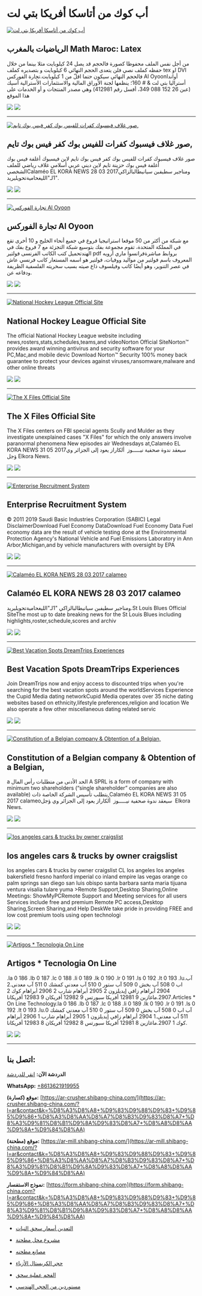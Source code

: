 # أب كوك من أتاسكا أفريكا بتي لت

<a href="https://swt.shibang-china.com/?l=ar&img&k=%D8%A3%D8%A8+%D9%83%D9%88%D9%83+%D9%85%D9%86+%D8%A3%D8%AA%D8%A7%D8%B3%D9%83%D8%A7+%D8%A3%D9%81%D8%B1%D9%8A%D9%83%D8%A7+%D8%A8%D8%AA%D9%8A+%D9%84%D8%AA" target="_blank">![أب كوك من أتاسكا أفريكا بتي لت](http://static.shibang-china.com/all-800x300/549.jpg)</a>

## الرياضيات بالمغرب Math Maroc: Latex
من أجل نفس الملف محفوظا كصورة فالحجم قد يصل 24 كيلوبايت مثلا بينما من خلال حفظه كملف نصي فلن يتعدى الحجم النهائي 6 كيلوبايت و بتصديره كملف tex او DVI فالحجم النهائي سيكون حتما اقلّ من 1 كيلوبايت.تجارة الفوركس Al Oyoonأواندا أستراليا بتي لت & # 160؛ ينظمها لجنة الأوراق المالية والاستثمارات الأسترالية أسيك (عبن 26 152 088 349، أفسل رقم 412981) وهي مصدر المنتجات و أو الخدمات على هذا الموقع


<a href="https://whatsapp.shibangsoft.com/WhatsApp.php" target="_blank" title="WhatsApp">![](http://static.shibang-china.com/icon/whatsapp.png)</a> <a href="https://swt.shibang-china.com/?l=ar&icon&k=%D8%A3%D8%A8+%D9%83%D9%88%D9%83+%D9%85%D9%86+%D8%A3%D8%AA%D8%A7%D8%B3%D9%83%D8%A7+%D8%A3%D9%81%D8%B1%D9%8A%D9%83%D8%A7+%D8%A8%D8%AA%D9%8A+%D9%84%D8%AA" target="_blank">![](http://static.shibang-china.com/icon/chat-ar.png)</a>

---

<a href="https://swt.shibang-china.com/?l=ar&img&k=%D8%A3%D8%A8+%D9%83%D9%88%D9%83+%D9%85%D9%86+%D8%A3%D8%AA%D8%A7%D8%B3%D9%83%D8%A7+%D8%A3%D9%81%D8%B1%D9%8A%D9%83%D8%A7+%D8%A8%D8%AA%D9%8A+%D9%84%D8%AA" target="_blank">![صور غلاف فيسبوك كفرات للفيس بوك كفر فيس بوك تايم,](http://static.shibang-china.com/all-800x300/1138.jpg)</a>

## صور غلاف فيسبوك كفرات للفيس بوك كفر فيس بوك تايم,
صور غلاف فيسبوك كفرات للفيس بوك كفر فيس بوك تايم لاين فيسبوك أغلفة فيس بوك أغلفة فيس بوك حزينة تايم لاين ديني عربي أسلامي غلاف رياضي للملف الشخصيCalaméo EL KORA NEWS 28 03 2017‫ومناجير‬‫ سطيف‬‫بن سيان‬‫يطالب‬‫الزاكي‬ "1‫لـ"الليغ‬‫حامية‬‫تحويل‬‫يريد‬.


<a href="https://whatsapp.shibangsoft.com/WhatsApp.php" target="_blank" title="WhatsApp">![](http://static.shibang-china.com/icon/whatsapp.png)</a> <a href="https://swt.shibang-china.com/?l=ar&icon&k=%D8%A3%D8%A8+%D9%83%D9%88%D9%83+%D9%85%D9%86+%D8%A3%D8%AA%D8%A7%D8%B3%D9%83%D8%A7+%D8%A3%D9%81%D8%B1%D9%8A%D9%83%D8%A7+%D8%A8%D8%AA%D9%8A+%D9%84%D8%AA" target="_blank">![](http://static.shibang-china.com/icon/chat-ar.png)</a>

---

<a href="https://swt.shibang-china.com/?l=ar&img&k=%D8%A3%D8%A8+%D9%83%D9%88%D9%83+%D9%85%D9%86+%D8%A3%D8%AA%D8%A7%D8%B3%D9%83%D8%A7+%D8%A3%D9%81%D8%B1%D9%8A%D9%83%D8%A7+%D8%A8%D8%AA%D9%8A+%D9%84%D8%AA" target="_blank">![تجارة الفوركس Al Oyoon](http://static.shibang-china.com/all-800x300/443.jpg)</a>

## تجارة الفوركس Al Oyoon
مع شبكة من أكثر من 50 موقعا استراتيجيا فروع في جميع أنحاء الخليج و 10 أخرى تقع في المملكة المتحدة، تقوم مجموعة بفك بتوسيع شبكة التجزئة مع 7 فروع بفك في الهندتحميل كتب الكاتب الفرنسى فولتير pdf بروابط مباشرةفرانسوا ماري أرويه المعروف باسم فولتير من مواليد ووفيات، فولتير هو اسمه المستعار كاتب فرنسي عاش في عصر التنوير، وهو أيضًا كاتب وفيلسوف ذاع صيته بسبب سخريته الفلسفية الظريفة ودفاعه عن.


<a href="https://whatsapp.shibangsoft.com/WhatsApp.php" target="_blank" title="WhatsApp">![](http://static.shibang-china.com/icon/whatsapp.png)</a> <a href="https://swt.shibang-china.com/?l=ar&icon&k=%D8%A3%D8%A8+%D9%83%D9%88%D9%83+%D9%85%D9%86+%D8%A3%D8%AA%D8%A7%D8%B3%D9%83%D8%A7+%D8%A3%D9%81%D8%B1%D9%8A%D9%83%D8%A7+%D8%A8%D8%AA%D9%8A+%D9%84%D8%AA" target="_blank">![](http://static.shibang-china.com/icon/chat-ar.png)</a>

---

<a href="https://swt.shibang-china.com/?l=ar&img&k=%D8%A3%D8%A8+%D9%83%D9%88%D9%83+%D9%85%D9%86+%D8%A3%D8%AA%D8%A7%D8%B3%D9%83%D8%A7+%D8%A3%D9%81%D8%B1%D9%8A%D9%83%D8%A7+%D8%A8%D8%AA%D9%8A+%D9%84%D8%AA" target="_blank">![National Hockey League Official Site](http://static.shibang-china.com/all-800x300/1027.jpg)</a>

## National Hockey League Official Site
The official National Hockey League website including news,rosters,stats,schedules,teams,and videoNorton Official SiteNorton™ provides award winning antivirus and security software for your PC,Mac,and mobile devic Download Norton™ Security 100% money back guarantee to protect your devices against viruses,ransomware,malware and other online threats


<a href="https://whatsapp.shibangsoft.com/WhatsApp.php" target="_blank" title="WhatsApp">![](http://static.shibang-china.com/icon/whatsapp.png)</a> <a href="https://swt.shibang-china.com/?l=ar&icon&k=%D8%A3%D8%A8+%D9%83%D9%88%D9%83+%D9%85%D9%86+%D8%A3%D8%AA%D8%A7%D8%B3%D9%83%D8%A7+%D8%A3%D9%81%D8%B1%D9%8A%D9%83%D8%A7+%D8%A8%D8%AA%D9%8A+%D9%84%D8%AA" target="_blank">![](http://static.shibang-china.com/icon/chat-ar.png)</a>

---

<a href="https://swt.shibang-china.com/?l=ar&img&k=%D8%A3%D8%A8+%D9%83%D9%88%D9%83+%D9%85%D9%86+%D8%A3%D8%AA%D8%A7%D8%B3%D9%83%D8%A7+%D8%A3%D9%81%D8%B1%D9%8A%D9%83%D8%A7+%D8%A8%D8%AA%D9%8A+%D9%84%D8%AA" target="_blank">![The X Files Official Site](http://static.shibang-china.com/all-800x300/667.jpg)</a>

## The X Files Official Site
The X Files centers on FBI special agents Scully and Mulder as they investigate unexplained cases "X Files" for which the only answers involve paranormal phenomena New episodes air Wednesdays at,Calaméo EL KORA NEWS 31 05 2017‫ سيعقد ندوة صحفية‪‬‬ ‫نيـــــوز‬ ‫ ألكاراز يعود إلى الجزائر وي ؤجل‬ ‫‪Elkora News.


<a href="https://whatsapp.shibangsoft.com/WhatsApp.php" target="_blank" title="WhatsApp">![](http://static.shibang-china.com/icon/whatsapp.png)</a> <a href="https://swt.shibang-china.com/?l=ar&icon&k=%D8%A3%D8%A8+%D9%83%D9%88%D9%83+%D9%85%D9%86+%D8%A3%D8%AA%D8%A7%D8%B3%D9%83%D8%A7+%D8%A3%D9%81%D8%B1%D9%8A%D9%83%D8%A7+%D8%A8%D8%AA%D9%8A+%D9%84%D8%AA" target="_blank">![](http://static.shibang-china.com/icon/chat-ar.png)</a>

---

<a href="https://swt.shibang-china.com/?l=ar&img&k=%D8%A3%D8%A8+%D9%83%D9%88%D9%83+%D9%85%D9%86+%D8%A3%D8%AA%D8%A7%D8%B3%D9%83%D8%A7+%D8%A3%D9%81%D8%B1%D9%8A%D9%83%D8%A7+%D8%A8%D8%AA%D9%8A+%D9%84%D8%AA" target="_blank">![Enterprise Recruitment System](http://static.shibang-china.com/all-800x300/1503.jpg)</a>

## Enterprise Recruitment System
© 2011 2019 Saudi Basic Industries Corporation (SABIC) Legal DisclaimerDownload Fuel Economy DataDownload Fuel Economy Data Fuel economy data are the result of vehicle testing done at the Environmental Protection Agency's National Vehicle and Fuel Emissions Laboratory in Ann Arbor,Michigan,and by vehicle manufacturers with oversight by EPA


<a href="https://whatsapp.shibangsoft.com/WhatsApp.php" target="_blank" title="WhatsApp">![](http://static.shibang-china.com/icon/whatsapp.png)</a> <a href="https://swt.shibang-china.com/?l=ar&icon&k=%D8%A3%D8%A8+%D9%83%D9%88%D9%83+%D9%85%D9%86+%D8%A3%D8%AA%D8%A7%D8%B3%D9%83%D8%A7+%D8%A3%D9%81%D8%B1%D9%8A%D9%83%D8%A7+%D8%A8%D8%AA%D9%8A+%D9%84%D8%AA" target="_blank">![](http://static.shibang-china.com/icon/chat-ar.png)</a>

---

<a href="https://swt.shibang-china.com/?l=ar&img&k=%D8%A3%D8%A8+%D9%83%D9%88%D9%83+%D9%85%D9%86+%D8%A3%D8%AA%D8%A7%D8%B3%D9%83%D8%A7+%D8%A3%D9%81%D8%B1%D9%8A%D9%83%D8%A7+%D8%A8%D8%AA%D9%8A+%D9%84%D8%AA" target="_blank">![Calaméo EL KORA NEWS 28 03 2017 calameo](http://static.shibang-china.com/all-800x300/943.jpg)</a>

## Calaméo EL KORA NEWS 28 03 2017 calameo
‫ومناجير‬‫ سطيف‬‫بن سيان‬‫يطالب‬‫الزاكي‬ "1‫لـ"الليغ‬‫حامية‬‫تحويل‬‫يريد‬.St Louis Blues Official SiteThe most up to date breaking news for the St Louis Blues including highlights,roster,schedule,scores and archiv


<a href="https://whatsapp.shibangsoft.com/WhatsApp.php" target="_blank" title="WhatsApp">![](http://static.shibang-china.com/icon/whatsapp.png)</a> <a href="https://swt.shibang-china.com/?l=ar&icon&k=%D8%A3%D8%A8+%D9%83%D9%88%D9%83+%D9%85%D9%86+%D8%A3%D8%AA%D8%A7%D8%B3%D9%83%D8%A7+%D8%A3%D9%81%D8%B1%D9%8A%D9%83%D8%A7+%D8%A8%D8%AA%D9%8A+%D9%84%D8%AA" target="_blank">![](http://static.shibang-china.com/icon/chat-ar.png)</a>

---

<a href="https://swt.shibang-china.com/?l=ar&img&k=%D8%A3%D8%A8+%D9%83%D9%88%D9%83+%D9%85%D9%86+%D8%A3%D8%AA%D8%A7%D8%B3%D9%83%D8%A7+%D8%A3%D9%81%D8%B1%D9%8A%D9%83%D8%A7+%D8%A8%D8%AA%D9%8A+%D9%84%D8%AA" target="_blank">![Best Vacation Spots DreamTrips Experiences](http://static.shibang-china.com/all-800x300/1260.jpg)</a>

## Best Vacation Spots DreamTrips Experiences
Join DreamTrips now and enjoy access to discounted trips when you're searching for the best vacation spots around the worldServices Experience the Cupid Media dating networkCupid Media operates over 35 niche dating websites based on ethnicity,lifestyle preferences,religion and location We also operate a few other miscellaneous dating related servic


<a href="https://whatsapp.shibangsoft.com/WhatsApp.php" target="_blank" title="WhatsApp">![](http://static.shibang-china.com/icon/whatsapp.png)</a> <a href="https://swt.shibang-china.com/?l=ar&icon&k=%D8%A3%D8%A8+%D9%83%D9%88%D9%83+%D9%85%D9%86+%D8%A3%D8%AA%D8%A7%D8%B3%D9%83%D8%A7+%D8%A3%D9%81%D8%B1%D9%8A%D9%83%D8%A7+%D8%A8%D8%AA%D9%8A+%D9%84%D8%AA" target="_blank">![](http://static.shibang-china.com/icon/chat-ar.png)</a>

---

<a href="https://swt.shibang-china.com/?l=ar&img&k=%D8%A3%D8%A8+%D9%83%D9%88%D9%83+%D9%85%D9%86+%D8%A3%D8%AA%D8%A7%D8%B3%D9%83%D8%A7+%D8%A3%D9%81%D8%B1%D9%8A%D9%83%D8%A7+%D8%A8%D8%AA%D9%8A+%D9%84%D8%AA" target="_blank">![Constitution of a Belgian company & Obtention of a Belgian,](http://static.shibang-china.com/all-800x300/926.jpg)</a>

## Constitution of a Belgian company & Obtention of a Belgian,
a الحد الأدنى من متطلبات رأس المال A SPRL is a form of company with minimum two shareholders (“single shareholder” companies are also available) يتطلب تأسيس الشركة الخاصة ذات,Calaméo EL KORA NEWS 31 05 2017 calameo‫ سيعقد ندوة صحفية‪‬‬ ‫نيـــــوز‬ ‫ ألكاراز يعود إلى الجزائر وي ؤجل‬ ‫‪Elkora News.


<a href="https://whatsapp.shibangsoft.com/WhatsApp.php" target="_blank" title="WhatsApp">![](http://static.shibang-china.com/icon/whatsapp.png)</a> <a href="https://swt.shibang-china.com/?l=ar&icon&k=%D8%A3%D8%A8+%D9%83%D9%88%D9%83+%D9%85%D9%86+%D8%A3%D8%AA%D8%A7%D8%B3%D9%83%D8%A7+%D8%A3%D9%81%D8%B1%D9%8A%D9%83%D8%A7+%D8%A8%D8%AA%D9%8A+%D9%84%D8%AA" target="_blank">![](http://static.shibang-china.com/icon/chat-ar.png)</a>

---

<a href="https://swt.shibang-china.com/?l=ar&img&k=%D8%A3%D8%A8+%D9%83%D9%88%D9%83+%D9%85%D9%86+%D8%A3%D8%AA%D8%A7%D8%B3%D9%83%D8%A7+%D8%A3%D9%81%D8%B1%D9%8A%D9%83%D8%A7+%D8%A8%D8%AA%D9%8A+%D9%84%D8%AA" target="_blank">![los angeles cars & trucks by owner craigslist](http://static.shibang-china.com/all-800x300/332.jpg)</a>

## los angeles cars & trucks by owner craigslist
los angeles cars & trucks by owner craigslist CL los angeles los angeles bakersfield fresno hanford imperial co inland empire las vegas orange co palm springs san diego san luis obispo santa barbara santa maria tijuana ventura visalia tulare yuma &gt;Remote Support,Desktop Sharing,Online Meetings: ShowMyPCRemote Support and Meeting services for all users Services include free and premium Remote PC access,Desktop Sharing,Screen Sharing,and Help DeskWe take pride in providing FREE and low cost premium tools using open technologi


<a href="https://whatsapp.shibangsoft.com/WhatsApp.php" target="_blank" title="WhatsApp">![](http://static.shibang-china.com/icon/whatsapp.png)</a> <a href="https://swt.shibang-china.com/?l=ar&icon&k=%D8%A3%D8%A8+%D9%83%D9%88%D9%83+%D9%85%D9%86+%D8%A3%D8%AA%D8%A7%D8%B3%D9%83%D8%A7+%D8%A3%D9%81%D8%B1%D9%8A%D9%83%D8%A7+%D8%A8%D8%AA%D9%8A+%D9%84%D8%AA" target="_blank">![](http://static.shibang-china.com/icon/chat-ar.png)</a>

---

<a href="https://swt.shibang-china.com/?l=ar&img&k=%D8%A3%D8%A8+%D9%83%D9%88%D9%83+%D9%85%D9%86+%D8%A3%D8%AA%D8%A7%D8%B3%D9%83%D8%A7+%D8%A3%D9%81%D8%B1%D9%8A%D9%83%D8%A7+%D8%A8%D8%AA%D9%8A+%D9%84%D8%AA" target="_blank">![Artigos * Tecnologia On Line](http://static.shibang-china.com/all-800x300/769.jpg)</a>

## Artigos * Tecnologia On Line
.la 0 186 .lb 0 187 .lc 0 188 .li 0 189 .lk 0 190 .lr 0 191 .ls 0 192 .lt 0 193 .lu.آب اب 0 508 آب بخش 0 509 آب ستور 0 510 آب معدني كمشك 0 511 آب معدنی.2 2904 أبراهام زافي إيديلزون 2 2905 أبراهام شارب 2 2906 أبراهام كوك 2 2907.ماغازين 9 12981 أفريكا سبورتس 9 12982 أفريكان 9 12983 أفريكانا.Articles * On Line Technology.la 0 186 .lb 0 187 .lc 0 188 .li 0 189 .lk 0 190 .lr 0 191 .ls 0 192 .lt 0 193 .lu.آب اب 0 508 آب بخش 0 509 آب ستور 0 510 آب معدني كمشك 0 511 آب معدنی.1 2904 أبراهام زافي إيديلزون 1 2905 أبراهام شارب 1 2906 أبراهام كوك 1 2907.ماغازين 8 12981 أفريكا سبورتس 8 12982 أفريكان 8 12983 أفريكانا.


<a href="https://whatsapp.shibangsoft.com/WhatsApp.php" target="_blank" title="WhatsApp">![](http://static.shibang-china.com/icon/whatsapp.png)</a> <a href="https://swt.shibang-china.com/?l=ar&icon&k=%D8%A3%D8%A8+%D9%83%D9%88%D9%83+%D9%85%D9%86+%D8%A3%D8%AA%D8%A7%D8%B3%D9%83%D8%A7+%D8%A3%D9%81%D8%B1%D9%8A%D9%83%D8%A7+%D8%A8%D8%AA%D9%8A+%D9%84%D8%AA" target="_blank">![](http://static.shibang-china.com/icon/chat-ar.png)</a>

---
## اتصل بنا:

**الدردشة الآن:** [انقر للدردشة](https://swt.shibang-china.com?l=ar&contact&k=%D8%A3%D8%A8+%D9%83%D9%88%D9%83+%D9%85%D9%86+%D8%A3%D8%AA%D8%A7%D8%B3%D9%83%D8%A7+%D8%A3%D9%81%D8%B1%D9%8A%D9%83%D8%A7+%D8%A8%D8%AA%D9%8A+%D9%84%D8%AA)

**WhatsApp:**  [+8613621919955](https://whatsapp.shibangsoft.com/WhatsApp.php)

**موقع (كسارة):** [https://ar-crusher.shibang-china.com/](https://ar-crusher.shibang-china.com/?l=ar&contact&k=%D8%A3%D8%A8+%D9%83%D9%88%D9%83+%D9%85%D9%86+%D8%A3%D8%AA%D8%A7%D8%B3%D9%83%D8%A7+%D8%A3%D9%81%D8%B1%D9%8A%D9%83%D8%A7+%D8%A8%D8%AA%D9%8A+%D9%84%D8%AA)

**موقع (مطحنة):** [https://ar-mill.shibang-china.com/](https://ar-mill.shibang-china.com/?l=ar&contact&k=%D8%A3%D8%A8+%D9%83%D9%88%D9%83+%D9%85%D9%86+%D8%A3%D8%AA%D8%A7%D8%B3%D9%83%D8%A7+%D8%A3%D9%81%D8%B1%D9%8A%D9%83%D8%A7+%D8%A8%D8%AA%D9%8A+%D9%84%D8%AA)

**نموذج الاستفسار:** [https://form.shibang-china.com](https://form.shibang-china.com?l=ar&contact&k=%D8%A3%D8%A8+%D9%83%D9%88%D9%83+%D9%85%D9%86+%D8%A3%D8%AA%D8%A7%D8%B3%D9%83%D8%A7+%D8%A3%D9%81%D8%B1%D9%8A%D9%83%D8%A7+%D8%A8%D8%AA%D9%8A+%D9%84%D8%AA)

* [التعدين أسعار سحق النبات](../33/%D8%A7%D9%84%D8%AA%D8%B9%D8%AF%D9%8A%D9%86%20%D8%A3%D8%B3%D8%B9%D8%A7%D8%B1%20%D8%B3%D8%AD%D9%82%20%D8%A7%D9%84%D9%86%D8%A8%D8%A7%D8%AA.md)

* [مشروع محل مطحنة](../32/%D9%85%D8%B4%D8%B1%D9%88%D8%B9%20%D9%85%D8%AD%D9%84%20%D9%85%D8%B7%D8%AD%D9%86%D8%A9.md)

* [مصانع مطحنه](../33/%D9%85%D8%B5%D8%A7%D9%86%D8%B9%20%D9%85%D8%B7%D8%AD%D9%86%D9%87.md)

* [حجر الكريستال الأزياء](../31/%D8%AD%D8%AC%D8%B1%20%D8%A7%D9%84%D9%83%D8%B1%D9%8A%D8%B3%D8%AA%D8%A7%D9%84%20%D8%A7%D9%84%D8%A3%D8%B2%D9%8A%D8%A7%D8%A1.md)

* [الفحم عملية سحق](../35/%D8%A7%D9%84%D9%81%D8%AD%D9%85%20%D8%B9%D9%85%D9%84%D9%8A%D8%A9%20%D8%B3%D8%AD%D9%82.md)

* [مستوردين من الحجر الهندسي](../31/%D9%85%D8%B3%D8%AA%D9%88%D8%B1%D8%AF%D9%8A%D9%86%20%D9%85%D9%86%20%D8%A7%D9%84%D8%AD%D8%AC%D8%B1%20%D8%A7%D9%84%D9%87%D9%86%D8%AF%D8%B3%D9%8A.md)